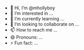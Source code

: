 - 👋 Hi, I’m @mhollyboy
- 👀 I’m interested in ...
- 🌱 I’m currently learning ...
- 💞️ I’m looking to collaborate on ...
- 📫 How to reach me ...
- 😄 Pronouns: ...
- ⚡ Fun fact: ...

<!---
mhollyboy/mhollyboy is a ✨ special ✨ repository because its `README.md` (this file) appears on your GitHub profile.
You can click the Preview link to take a look at your changes.
--->
